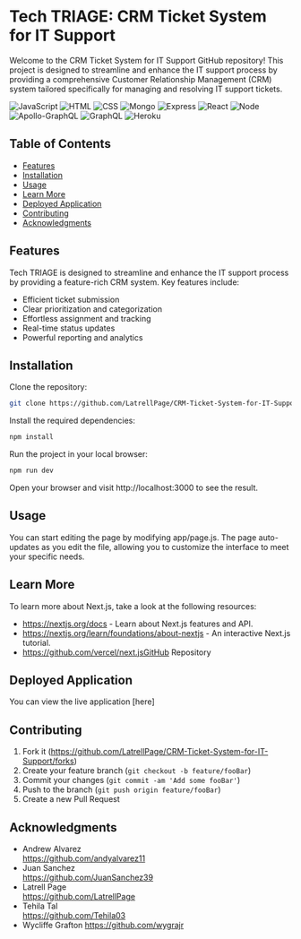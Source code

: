 # Tech TRIAGE: CRM Ticket System for IT Support

Welcome to the CRM Ticket System for IT Support GitHub repository! This project is designed to streamline and enhance the IT support process by providing a comprehensive Customer Relationship Management (CRM) system tailored specifically for managing and resolving IT support tickets.

![JavaScript](https://img.shields.io/badge/JavaScript-F7DF1E?style=for-the-badge&logo=javascript&logoColor=black)
![HTML](https://img.shields.io/badge/HTML5-E34F26?style=for-the-badge&logo=html5&logoColor=white)
![CSS](https://img.shields.io/badge/CSS3-1572B6?style=for-the-badge&logo=css3&logoColor=white)
![Mongo](https://img.shields.io/badge/MongoDB-4EA94B?style=for-the-badge&logo=mongodb&logoColor=white)
![Express](https://img.shields.io/badge/Express.js-404D59?style=for-the-badge)
![React](https://img.shields.io/badge/React-20232A?style=for-the-badge&logo=react&logoColor=61DAFB)
![Node](https://img.shields.io/badge/Node.js-43853D?style=for-the-badge&logo=node.js&logoColor=white)
![Apollo-GraphQL](https://img.shields.io/badge/-ApolloGraphQL-311C87?style=for-the-badge&logo=apollo-graphql)
![GraphQL](https://img.shields.io/badge/-GraphQL-E10098?style=for-the-badge&logo=graphql&logoColor=white)
![Heroku](https://img.shields.io/badge/Heroku-430098?style=for-the-badge&logo=heroku&logoColor=white)


## Table of Contents

- [Features](#features)
- [Installation](#installation)
- [Usage](#usage)
- [Learn More](#learn-more)
- [Deployed Application](#deployed-application)
- [Contributing](#contributing)
- [Acknowledgments](#acknowledgments)

## Features

Tech TRIAGE is designed to streamline and enhance the IT support process by providing a feature-rich CRM system. Key features include:

- Efficient ticket submission
- Clear prioritization and categorization
- Effortless assignment and tracking
- Real-time status updates
- Powerful reporting and analytics

## Installation

Clone the repository:

```sh
git clone https://github.com/LatrellPage/CRM-Ticket-System-for-IT-Support.git
```

Install the required dependencies:

```sh
npm install
```

Run the project in your local browser:

```sh
npm run dev
```

Open your browser and visit http://localhost:3000 to see the result.

## Usage

You can start editing the page by modifying app/page.js. The page auto-updates as you edit the file, allowing you to customize the interface to meet your specific needs.

## Learn More

To learn more about Next.js, take a look at the following resources:

- https://nextjs.org/docs - Learn about Next.js features and API.
- https://nextjs.org/learn/foundations/about-nextjs - An interactive Next.js tutorial.
- https://github.com/vercel/next.jsGitHub Repository

## Deployed Application

You can view the live application
[here]

## Contributing

1. Fork it (<https://github.com/LatrellPage/CRM-Ticket-System-for-IT-Support/forks>)
2. Create your feature branch (`git checkout -b feature/fooBar`)
3. Commit your changes (`git commit -am 'Add some fooBar'`)
4. Push to the branch (`git push origin feature/fooBar`)
5. Create a new Pull Request

## Acknowledgments

- Andrew Alvarez  
  https://github.com/andyalvarez11
- Juan Sanchez  
  https://github.com/JuanSanchez39
- Latrell Page  
  https://github.com/LatrellPage
- Tehila Tal  
  https://github.com/Tehila03
- Wycliffe Grafton
https://github.com/wygrajr
